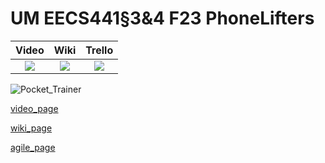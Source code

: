 # UM EECS441§3&4 F23 PhoneLifters

| Video  |  Wiki |  Trello  |
|:-----:|:-----:|:--------:|
|[<img src="https://eecs441.eecs.umich.edu/img/admin/video.png">](https://youtu.be/t-nSkQf7kH8)|   [<img src="https://eecs441.eecs.umich.edu/img/admin/wiki.png">](https://github.com/jsrogan/phonelifters/wiki)|  [<img src="https://eecs441.eecs.umich.edu/img/admin/trello.png">](https://trello.com/b/5bzTgaHF/eecs-441-phonelifters)|


![Pocket_Trainer](https://github.com/jsrogan/phonelifters/assets/74211905/5d733394-e3e6-4ee1-987a-4fc8deb46ea3)



[video_page](https://youtu.be/t-nSkQf7kH8)

[wiki_page](https://github.com/jsrogan/phonelifters/wiki)

[agile_page](https://trello.com/b/5bzTgaHF/eecs-441-phonelifters)
